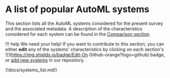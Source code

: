 # A list of popular AutoML systems

This section lists all the AutoML systems considered for the present survey and the associated metadata.
A description of the characteristics considered for each system can be found in the [Comparison section](./comparison).

!!! help
    We need your help!
    If you want to contribute to this section, you can either **edit** any of the systems' characteristics by clicking on each section's ![](https://img.shields.io/badge/Edit-On Github-orange?logo=github) badge, or [add new systems](https://github.com/autogoal/survey) in our repository.

{!docs/systems_list.md!}
